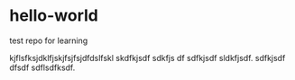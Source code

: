 # hello-world
test repo for learning

kjflsfksjdklfjskjfsjfsjdfdslfskl skdfkjsdf sdkfjs df
sdfkjsdf sldkfjsdf. sdfkjsdf  dfsdf  sdflsdfksdf.
